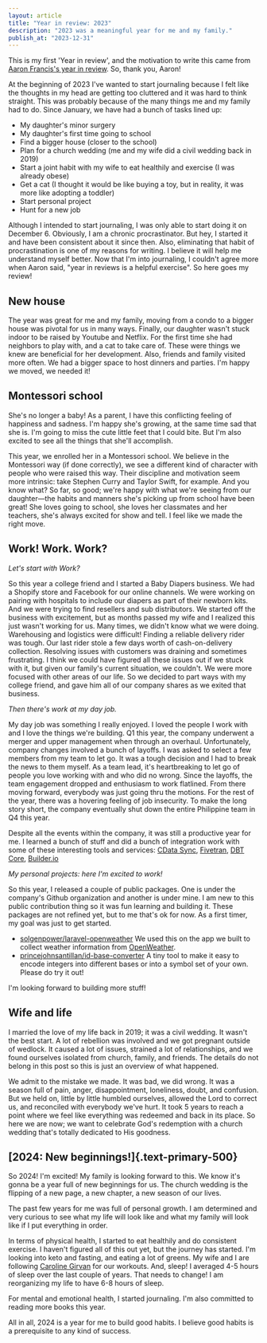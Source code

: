```yaml
---
layout: article
title: "Year in review: 2023"
description: "2023 was a meaningful year for me and my family."
publish_at: "2023-12-31"
---
```


This is my first 'Year in review', and the motivation to write this came from [Aaron Francis's year in review](https://aaronfrancis.com/2023/year-in-review-2023). So, thank you, Aaron!

At the beginning of 2023 I've wanted to start journaling because I felt like the thoughts in my head are getting too cluttered and it was hard to think straight. This was probably because of the many things me and my family had to do. Since January, we have had a bunch of tasks lined up:

- My daughter's minor surgery
- My daughter's first time going to school
- Find a bigger house (closer to the school)
- Plan for a church wedding (me and my wife did a civil wedding back in 2019)
- Start a joint habit with my wife to eat healthily and exercise (I was already obese)
- Get a cat (I thought it would be like buying a toy, but in reality, it was more like adopting a toddler)
- Start personal project
- Hunt for a new job

Although I intended to start journaling, I was only able to start doing it on December 6. Obviously, I am a chronic procrastinator. But hey, I started it and have been consistent about it since then. Also, eliminating that habit of procrastination is one of my reasons for writing. I believe it will help me understand myself better. Now that I'm into journaling, I couldn't agree more when Aaron said, "year in reviews is a helpful exercise". So here goes my review!

## New house

The year was great for me and my family, moving from a condo to a bigger house was pivotal for us in many ways. Finally, our daughter wasn't stuck indoor to be raised by Youtube and Netflix. For the first time she had neighbors to play with, and a cat to take care of. These were things we knew are beneficial for her development. Also, friends and family visited more often. We had a bigger space to host dinners and parties. I'm happy we moved, we needed it!

## Montessori school

She's no longer a baby! As a parent, I have this conflicting feeling of happiness and sadness. I'm happy she's growing, at the same time sad that she is. I'm going to miss the cute little feet that I could bite. But I'm also excited to see all the things that she'll accomplish.

This year, we enrolled her in a Montessori school. We believe in the Montessori way (if done correctly), we see a different kind of character with people who were raised this way. Their discipline and motivation seem more intrinsic: take Stephen Curry and Taylor Swift, for example. And you know what? So far, so good; we're happy with what we're seeing from our daughter—the habits and manners she's picking up from school have been great! She loves going to school, she loves her classmates and her teachers, she's always excited for show and tell. I feel like we made the right move.

## Work! Work. Work?

_Let's start with Work?_

So this year a college friend and I started a Baby Diapers business. We had a Shopify store and Facebook for our online channels. We were working on pairing with hospitals to include our diapers as part of their newborn kits. And we were trying to find resellers and sub distributors. We started off the business with excitement, but as months passed my wife and I realized this just wasn't working for us. Many times, we didn't know what we were doing. Warehousing and logistics were difficult! Finding a reliable delivery rider was tough. Our last rider stole a few days worth of cash-on-delivery collection. Resolving issues with customers was draining and sometimes frustrating. I think we could have figured all these issues out if we stuck with it, but given our family's current situation, we couldn't. We were more focused with other areas of our life. So we decided to part ways with my college friend, and gave him all of our company shares as we exited that business.

_Then there's work at my day job._

My day job was something I really enjoyed. I loved the people I work with and I love the things we're building. Q1 this year, the company underwent a merger and upper management when through an overhaul. Unfortunately, company changes involved a bunch of layoffs. I was asked to select a few members from my team to let go. It was a tough decision and I had to break the news to them myself. As a team lead, it's heartbreaking to let go of people you love working with and who did no wrong. Since the layoffs, the team engagement dropped and enthusiasm to work flatlined. From there moving forward, everybody was just going thru the motions. For the rest of the year, there was a hovering feeling of job insecurity. To make the long story short, the company eventually shut down the entire Philippine team in Q4 this year.

Despite all the events within the company, it was still a productive year for me. I learned a bunch of stuff and did a bunch of integration work with some of these interesting tools and services: [CData Sync](https://www.cdata.com/sync/), [Fivetran](https://www.fivetran.com/), [DBT Core](https://docs.getdbt.com/), [Builder.io](https://www.builder.io/)

_My personal projects: here I'm excited to work!_

So this year, I released a couple of public packages. One is under the company's Github organization and another is under mine. I am new to this public contribution thing so it was fun learning and building it. These packages are not refined yet, but to me that's ok for now. As a first timer, my goal was just to get started.

- [solgenpower/laravel-openweather](https://github.com/solgenpower/laravel-openweather) We used this on the app we built to collect weather information from [OpenWeather](https://openweathermap.org/).
- [princejohnsantillan/id-base-converter](https://github.com/princejohnsantillan/id-base-converter) A tiny tool to make it easy to encode integers into different bases or into a symbol set of your own. Please do try it out!

I'm looking forward to building more stuff!

## Wife and life

I married the love of my life back in 2019; it was a civil wedding. It wasn't the best start. A lot of rebellion was involved and we got pregnant outside of wedlock. It caused a lot of issues, strained a lot of relationships, and we found ourselves isolated from church, family, and friends. The details do not belong in this post so this is just an overview of what happened.

We admit to the mistake we made. It was bad, we did wrong. It was a season full of pain, anger, disappointment, loneliness, doubt, and confusion. But we held on, little by little humbled ourselves, allowed the Lord to correct us, and reconciled with everybody we've hurt. It took 5 years to reach a point where we feel like everything was redeemed and back in its place. So here we are now; we want to celebrate God's redemption with a church wedding that's totally dedicated to His goodness.

## [2024: New beginnings!]{.text-primary-500}

So 2024! I'm excited! My family is looking forward to this. We know it's gonna be a year full of new beginnings for us. The church wedding is the flipping of a new page, a new chapter, a new season of our lives.

The past few years for me was full of personal growth. I am determined and very curious to see what my life will look like and what my family will look like if I put everything in order.

In terms of physical health, I started to eat healthily and do consistent exercise. I haven't figured all of this out yet, but the journey has started. I'm looking into keto and fasting, and eating a lot of greens. My wife and I are following [Caroline Girvan](https://www.youtube.com/carolinegirvan) for our workouts. And, sleep! I averaged 4-5 hours of sleep over the last couple of years. That needs to change! I am reorganizing my life to have 6-8 hours of sleep.

For mental and emotional health, I started journaling. I'm also committed to reading more books this year.

All in all, 2024 is a year for me to build good habits. I believe good habits is a prerequisite to any kind of success.
